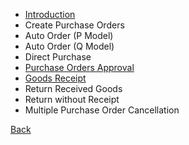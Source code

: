 * [Introduction](https://github.com/hmislk/hmis/wiki/Pharmacy-Ordering-Introduction)
* Create Purchase Orders
* Auto Order (P Model)
* Auto Order (Q Model)
* Direct Purchase
* [Purchase Orders Approval](https://github.com/hmislk/hmis/wiki/Purchase-Orders-Approval)
* [Goods Receipt](https://github.com/hmislk/hmis/wiki/Goods-Receipt)
* Return Received Goods
* Return without Receipt
* Multiple Purchase Order Cancellation

[Back](https://github.com/hmislk/hmis/wiki/Pharmacy)